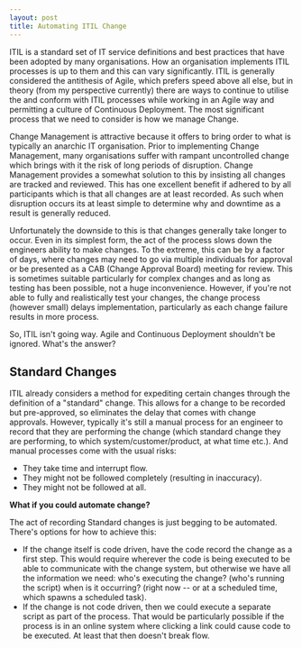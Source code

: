 ```yaml
---
layout: post
title: Automating ITIL Change
---
```


ITIL is a standard set of IT service definitions and best practices that have been adopted by many organisations. How an organisation implements ITIL processes is up to them and this can vary significantly. ITIL is generally considered the antithesis  of Agile, which prefers speed above all else, but in theory (from my perspective currently) there are ways to continue to utilise the and conform with ITIL processes while working in an Agile way and permitting a culture of Continuous Deployment. The most significant process that we need to consider is how we manage Change.

Change Management is attractive because it offers to bring order to what is typically an anarchic IT organisation. Prior to implementing Change Management, many organisations suffer with rampant uncontrolled change which brings with it the risk of long periods of disruption. Change Management provides a somewhat solution to this by insisting all changes are tracked and reviewed. This has one excellent benefit if adhered to by all participants which is that all changes are at least recorded. As such when disruption occurs its at least simple to determine why and downtime as a result is generally reduced.

Unfortunately the downside to this is that changes generally take longer to occur. Even in its simplest form, the act of the process slows down the engineers ability to make changes. To the extreme, this can be by a factor of days, where changes may need to go via multiple individuals for approval or be presented as a CAB (Change Approval Board) meeting for review. This is sometimes suitable particularly for complex changes and as long as testing has been possible, not a huge inconvenience. However, if you're not able to fully and realistically test your changes, the change process (however small) delays implementation, particularly as each change failure results in more process.

So, ITIL isn't going way. Agile and Continuous Deployment shouldn't be ignored. What's the answer?

## Standard Changes

ITIL already considers a method for expediting certain changes through the definition of a "standard" change. This allows for a change to be recorded but pre-approved, so eliminates the delay that comes with change approvals. However, typically it's still a manual process for an engineer to record that they are performing the change (which standard change they are performing, to which system/customer/product, at what time etc.). And manual processes come with the usual risks:

- They take time and interrupt flow.
- They might not be followed completely (resulting in inaccuracy).
- They might not be followed at all.

**What if you could automate change?**

The act of recording Standard changes is just begging to be automated. There's options for how to achieve this:

- If the change itself is code driven, have the code record the change as a first step. This would require wherever the code is being executed to be able to communicate with the change system, but otherwise we have all the information we need: who's executing the change? (who's running the script) when is it occurring? (right now -- or at a scheduled time, which spawns a scheduled task).
- If the change is not code driven, then we could execute a separate script as part of the process. That would be particularly possible if the process is in an online system where clicking a link could cause code to be executed. At least that then doesn't break flow.